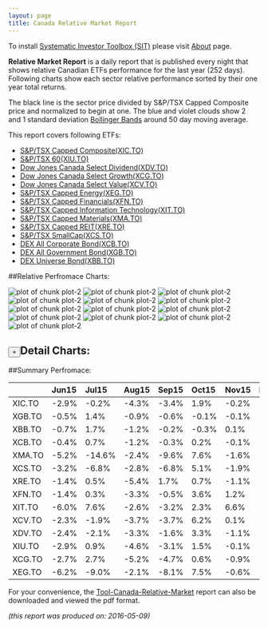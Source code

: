 ```yaml
---
layout: page
title: Canada Relative Market Report
---
```



To install [Systematic Investor Toolbox (SIT)](https://github.com/systematicinvestor/SIT) please visit [About](/about) page.





**Relative Market Report** is a daily report that is published every night 
that shows relative Canadian ETFs performance 
for the last year (252 days). Following charts show each sector relative 
performance sorted by their one year total returns. 

The black line is the sector price divided by S&P/TSX Capped Composite price 
and normalized to begin at one. 
The blue and violet clouds show 2 and 1 standard deviation 
[Bollinger Bands](http://en.wikipedia.org/wiki/Bollinger_Bands)
around 50 day moving average. 

This report covers following ETFs:

* [S&P/TSX Capped Composite(XIC.TO)](http://finance.yahoo.com/q/hl?s=XIC.TO)
* [S&P/TSX 60(XIU.TO)](http://finance.yahoo.com/q/hl?s=XIU.TO)
* [Dow Jones Canada Select Dividend(XDV.TO)](http://finance.yahoo.com/q/hl?s=XDV.TO)
* [Dow Jones Canada Select Growth(XCG.TO)](http://finance.yahoo.com/q/hl?s=XCG.TO)
* [Dow Jones Canada Select Value(XCV.TO)](http://finance.yahoo.com/q/hl?s=XCV.TO)
* [S&P/TSX Capped Energy(XEG.TO)](http://finance.yahoo.com/q/hl?s=XEG.TO)
* [S&P/TSX Capped Financials(XFN.TO)](http://finance.yahoo.com/q/hl?s=XFN.TO)
* [S&P/TSX Capped Information Technology(XIT.TO)](http://finance.yahoo.com/q/hl?s=XIT.TO)
* [S&P/TSX Capped Materials(XMA.TO)](http://finance.yahoo.com/q/hl?s=XMA.TO)
* [S&P/TSX Capped REIT(XRE.TO)](http://finance.yahoo.com/q/hl?s=XRE.TO)
* [S&P/TSX SmallCap(XCS.TO)](http://finance.yahoo.com/q/hl?s=XCS.TO)
* [DEX All Corporate Bond(XCB.TO)](http://finance.yahoo.com/q/hl?s=XCB.TO)
* [DEX All Government Bond(XGB.TO)](http://finance.yahoo.com/q/hl?s=XGB.TO)
* [DEX Universe Bond(XBB.TO)](http://finance.yahoo.com/q/hl?s=XBB.TO)


##Relative Perfromace Charts:
    


![plot of chunk plot-2](/public/images/Tool-Canada-Relative-Market/plot-2-1.png) ![plot of chunk plot-2](/public/images/Tool-Canada-Relative-Market/plot-2-2.png) ![plot of chunk plot-2](/public/images/Tool-Canada-Relative-Market/plot-2-3.png) ![plot of chunk plot-2](/public/images/Tool-Canada-Relative-Market/plot-2-4.png) ![plot of chunk plot-2](/public/images/Tool-Canada-Relative-Market/plot-2-5.png) ![plot of chunk plot-2](/public/images/Tool-Canada-Relative-Market/plot-2-6.png) ![plot of chunk plot-2](/public/images/Tool-Canada-Relative-Market/plot-2-7.png) ![plot of chunk plot-2](/public/images/Tool-Canada-Relative-Market/plot-2-8.png) ![plot of chunk plot-2](/public/images/Tool-Canada-Relative-Market/plot-2-9.png) ![plot of chunk plot-2](/public/images/Tool-Canada-Relative-Market/plot-2-10.png) ![plot of chunk plot-2](/public/images/Tool-Canada-Relative-Market/plot-2-11.png) ![plot of chunk plot-2](/public/images/Tool-Canada-Relative-Market/plot-2-12.png) ![plot of chunk plot-2](/public/images/Tool-Canada-Relative-Market/plot-2-13.png) 

<input type="button" class="btn btn-sm" value="+">Detail Charts:
---
    




<div markdown="1" style="display:none;">
    


![plot of chunk plot-2](/public/images/Tool-Canada-Relative-Market/plot-2-14.png) ![plot of chunk plot-2](/public/images/Tool-Canada-Relative-Market/plot-2-15.png) ![plot of chunk plot-2](/public/images/Tool-Canada-Relative-Market/plot-2-16.png) ![plot of chunk plot-2](/public/images/Tool-Canada-Relative-Market/plot-2-17.png) ![plot of chunk plot-2](/public/images/Tool-Canada-Relative-Market/plot-2-18.png) ![plot of chunk plot-2](/public/images/Tool-Canada-Relative-Market/plot-2-19.png) ![plot of chunk plot-2](/public/images/Tool-Canada-Relative-Market/plot-2-20.png) ![plot of chunk plot-2](/public/images/Tool-Canada-Relative-Market/plot-2-21.png) ![plot of chunk plot-2](/public/images/Tool-Canada-Relative-Market/plot-2-22.png) ![plot of chunk plot-2](/public/images/Tool-Canada-Relative-Market/plot-2-23.png) ![plot of chunk plot-2](/public/images/Tool-Canada-Relative-Market/plot-2-24.png) ![plot of chunk plot-2](/public/images/Tool-Canada-Relative-Market/plot-2-25.png) ![plot of chunk plot-2](/public/images/Tool-Canada-Relative-Market/plot-2-26.png) ![plot of chunk plot-2](/public/images/Tool-Canada-Relative-Market/plot-2-27.png) 

</div>
    




##Summary Perfromace:
    




|       |Jun15  |Jul15  |Aug15  |Sep15  |Oct15  |Nov15  |Dec15  |Jan16  |Feb16  |Mar16  |Apr16  |May16  |Total  |
|:------|:------|:------|:------|:------|:------|:------|:------|:------|:------|:------|:------|:------|:------|
|XIC.TO | -2.9% | -0.2% | -4.3% | -3.4% |  1.9% | -0.2% | -3.0% | -1.7% |  0.7% |  5.5% |  3.7% | -1.7% | -5.9% |
|XGB.TO | -0.5% |  1.4% | -0.9% | -0.6% | -0.1% | -0.1% |  1.3% |  0.6% |  0.2% |  0.2% | -0.2% |  0.8% |  2.0% |
|XBB.TO | -0.7% |  1.7% | -1.2% | -0.2% | -0.3% |  0.1% |  1.2% |  0.2% |  0.1% |  0.7% |  0.0% |  0.7% |  2.1% |
|XCB.TO | -0.4% |  0.7% | -1.2% | -0.3% |  0.2% | -0.1% |  1.0% | -0.4% | -0.5% |  1.8% |  0.6% |  0.5% |  2.0% |
|XMA.TO | -5.2% |-14.6% | -2.4% | -9.6% |  7.6% | -1.6% | -2.5% | -1.6% | 18.2% |  3.2% | 19.8% | -1.8% |  4.1% |
|XCS.TO | -3.2% | -6.8% | -2.8% | -6.8% |  5.1% | -1.9% | -1.6% | -4.4% |  5.5% |  7.2% | 12.6% | -0.8% |  0.1% |
|XRE.TO | -1.4% |  0.5% | -5.4% |  1.7% |  0.7% | -1.1% | -3.4% |  0.8% |  2.5% |  6.3% |  2.4% | -0.1% |  3.1% |
|XFN.TO | -1.4% |  0.3% | -3.3% | -0.5% |  3.6% |  1.2% | -3.3% | -1.5% | -2.9% |  7.6% |  3.0% | -2.7% | -0.4% |
|XIT.TO | -6.0% |  7.6% | -2.6% | -3.2% |  2.3% |  6.6% |  1.5% | -4.8% |  1.6% |  2.7% | -6.8% |  0.7% | -1.7% |
|XCV.TO | -2.3% | -1.9% | -3.7% | -3.7% |  6.2% |  0.1% | -4.4% | -0.2% | -0.4% |  8.3% |  3.6% | -3.2% | -2.4% |
|XDV.TO | -2.4% | -2.1% | -3.3% | -1.6% |  3.3% | -1.1% | -4.4% | -0.8% | -0.2% |  6.8% |  1.9% | -1.7% | -6.0% |
|XIU.TO | -2.9% |  0.9% | -4.6% | -3.1% |  1.5% | -0.1% | -3.1% | -1.6% |  0.4% |  4.6% |  3.4% | -1.9% | -6.8% |
|XCG.TO | -2.7% |  2.7% | -5.2% | -4.7% |  0.6% | -0.9% | -2.5% | -2.9% |  0.4% |  0.0% |  1.0% | -0.4% |-13.8% |
|XEG.TO | -6.2% | -9.0% | -2.1% | -8.1% |  7.5% | -0.6% | -8.4% | -2.2% | -2.7% | 12.8% |  8.4% | -5.1% |-17.1% |
    


For your convenience, the 
[Tool-Canada-Relative-Market](/public/images/Tool-Canada-Relative-Market/Tool-Canada-Relative-Market.pdf)
report can also be downloaded and viewed the pdf format.



*(this report was produced on: 2016-05-09)*
